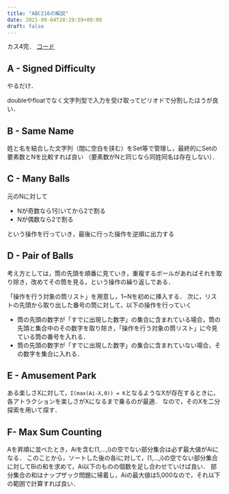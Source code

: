 ```yaml
---
title: "ABC216の解説"
date: 2021-09-04T20:29:59+09:00
draft: false
---
```


カス4完．
[コード](https://github.com/T45K/kyopuro/tree/master/AtCoder/ABC/ABC216/)

## A - Signed Difficulty
やるだけ．

doubleやfloatでなく文字列型で入力を受け取ってピリオドで分割したほうが良い．

## B - Same Name
姓と名を結合した文字列（間に空白を挟む）をSet等で管理し，最終的にSetの要素数とNを比較すれば良い
（要素数がNと同じなら同姓同名は存在しない）．

## C - Many Balls
元のNに対して
- Nが奇数なら1引いてから2で割る
- Nが偶数なら2で割る

という操作を行っていき，最後に行った操作を逆順に出力する

## D - Pair of Balls
考え方としては，筒の先頭を順番に見ていき，重複するボールがあればそれを取り除き，改めてその筒を見る，という操作の繰り返しである．

「操作を行う対象の筒リスト」を用意し，1~Nを初めに挿入する．
次に，リストの先頭から取り出した番号の筒に対して，以下の操作を行っていく
- 筒の先頭の数字が「すでに出現した数字」の集合に含まれている場合，筒の先頭と集合中のその数字を取り除き，「操作を行う対象の筒リスト」に今見ている筒の番号を入れる．
- 筒の先頭の数字が「すでに出現した数字」の集合に含まれていない場合，その数字を集合に入れる．

## E - Amusement Park
ある楽しさXに対して，`Σ(max(Ai-X,0)) = K`となるようなXが存在するときに，各アトラクションを楽しさがXになるまで乗るのが最適．
なので，そのXを二分探索を用いて探す．

## F- Max Sum Counting
Aを昇順に並べたとき，Aiを含む(1,...,i)の空でない部分集合は必ず最大値がAiになる．
このことから，ソートした後の各iに対して，(1,...,i)の空でない部分集合に対してBiの和を求めて，Ai以下のものの個数を足し合わせていけば良い．
部分集合の和はナップザック問題に帰着し，Aiの最大値は5,000なので，それ以下の範囲で計算すれば良い．
